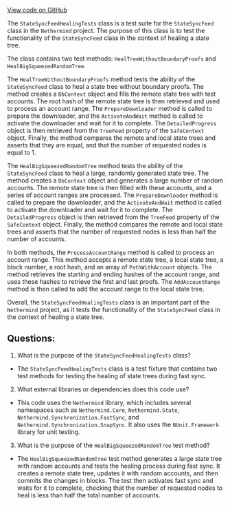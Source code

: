 [View code on GitHub](https://github.com/nethermindeth/nethermind/Nethermind.Synchronization.Test/FastSync/StateSyncFeedHealingTests.cs)

The `StateSyncFeedHealingTests` class is a test suite for the `StateSyncFeed` class in the `Nethermind` project. The purpose of this class is to test the functionality of the `StateSyncFeed` class in the context of healing a state tree. 

The class contains two test methods: `HealTreeWithoutBoundaryProofs` and `HealBigSqueezedRandomTree`. 

The `HealTreeWithoutBoundaryProofs` method tests the ability of the `StateSyncFeed` class to heal a state tree without boundary proofs. The method creates a `DbContext` object and fills the remote state tree with test accounts. The root hash of the remote state tree is then retrieved and used to process an account range. The `PrepareDownloader` method is called to prepare the downloader, and the `ActivateAndWait` method is called to activate the downloader and wait for it to complete. The `DetailedProgress` object is then retrieved from the `TreeFeed` property of the `SafeContext` object. Finally, the method compares the remote and local state trees and asserts that they are equal, and that the number of requested nodes is equal to 1.

The `HealBigSqueezedRandomTree` method tests the ability of the `StateSyncFeed` class to heal a large, randomly generated state tree. The method creates a `DbContext` object and generates a large number of random accounts. The remote state tree is then filled with these accounts, and a series of account ranges are processed. The `PrepareDownloader` method is called to prepare the downloader, and the `ActivateAndWait` method is called to activate the downloader and wait for it to complete. The `DetailedProgress` object is then retrieved from the `TreeFeed` property of the `SafeContext` object. Finally, the method compares the remote and local state trees and asserts that the number of requested nodes is less than half the number of accounts.

In both methods, the `ProcessAccountRange` method is called to process an account range. This method accepts a remote state tree, a local state tree, a block number, a root hash, and an array of `PathWithAccount` objects. The method retrieves the starting and ending hashes of the account range, and uses these hashes to retrieve the first and last proofs. The `AddAccountRange` method is then called to add the account range to the local state tree. 

Overall, the `StateSyncFeedHealingTests` class is an important part of the `Nethermind` project, as it tests the functionality of the `StateSyncFeed` class in the context of healing a state tree.
## Questions: 
 1. What is the purpose of the `StateSyncFeedHealingTests` class?
- The `StateSyncFeedHealingTests` class is a test fixture that contains two test methods for testing the healing of state trees during fast sync.

2. What external libraries or dependencies does this code use?
- This code uses the `Nethermind` library, which includes several namespaces such as `Nethermind.Core`, `Nethermind.State`, `Nethermind.Synchronization.FastSync`, and `Nethermind.Synchronization.SnapSync`. It also uses the `NUnit.Framework` library for unit testing.

3. What is the purpose of the `HealBigSqueezedRandomTree` test method?
- The `HealBigSqueezedRandomTree` test method generates a large state tree with random accounts and tests the healing process during fast sync. It creates a remote state tree, updates it with random accounts, and then commits the changes in blocks. The test then activates fast sync and waits for it to complete, checking that the number of requested nodes to heal is less than half the total number of accounts.